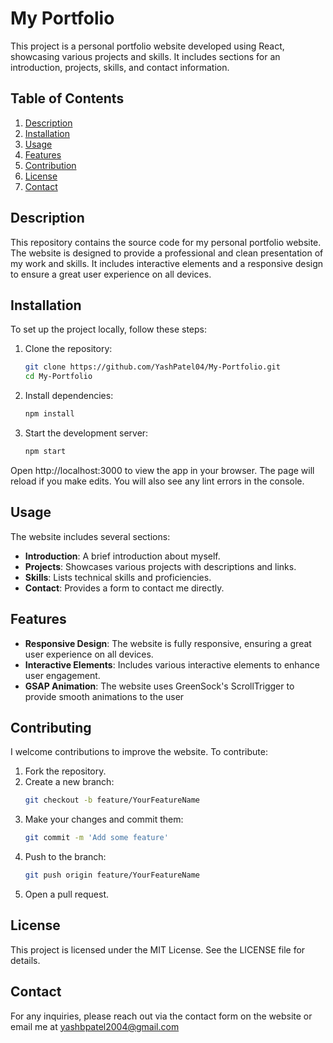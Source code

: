# My Portfolio

This project is a personal portfolio website developed using React, showcasing various projects and skills. It includes sections for an introduction, projects, skills, and contact information.

## Table of Contents

1.  [Description](#description)
2.  [Installation](#installation)
3.  [Usage](#usage)
4.  [Features](#features)
5.  [Contribution](#contribution)
6.  [License](#license)
7.  [Contact](#contact)
   
## Description
This repository contains the source code for my personal portfolio website. The website is designed to provide a professional and clean presentation of my work and skills. It includes interactive elements and a responsive design to ensure a great user experience on all devices.

## Installation
To set up the project locally, follow these steps:

1. Clone the repository:
    ```bash
    git clone https://github.com/YashPatel04/My-Portfolio.git
    cd My-Portfolio
    ```

2. Install dependencies:
    ```bash
    npm install
    ```

3. Start the development server:
    ```bash
    npm start
    ```

Open http://localhost:3000 to view the app in your browser. The page will reload if you make edits. You will also see any lint errors in the console.

## Usage
The website includes several sections:
- **Introduction**: A brief introduction about myself.
- **Projects**: Showcases various projects with descriptions and links.
- **Skills**: Lists technical skills and proficiencies.
- **Contact**: Provides a form to contact me directly.

## Features
- **Responsive Design**: The website is fully responsive, ensuring a great user experience on all devices.
- **Interactive Elements**: Includes various interactive elements to enhance user engagement.
- **GSAP Animation**: The website uses GreenSock's ScrollTrigger to provide smooth animations to the user
## Contributing
I welcome contributions to improve the website. To contribute:

1. Fork the repository.
2. Create a new branch:
    ```bash
    git checkout -b feature/YourFeatureName
    ```
3. Make your changes and commit them:
    ```bash
    git commit -m 'Add some feature'
    ```
4. Push to the branch:
    ```bash
    git push origin feature/YourFeatureName
    ```
5. Open a pull request.

## License
This project is licensed under the MIT License. See the LICENSE file for details.

## Contact
For any inquiries, please reach out via the contact form on the website or email me at yashbpatel2004@gmail.com
